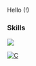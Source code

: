 Hello (!)


### Skills

![](https://skillicons.dev/icons?i=cpp,qt,php,html,css,linux)
<!--- [![C](https://skillicons.dev/icons?i=c)](https://www.google.com "C")--->
[ ![C](https://skillicons.dev/icons?i=c) ]( "C")
<!--- icons from: https://github.com/tandpfun/skill-icons --->

